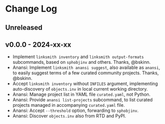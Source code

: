 # Change Log

## Unreleased

## v0.0.0 - 2024-xx-xx
- Implement `linksmith inventory` and `linksmith output-formats`
  subcommands, based on `sphobjinv` and others. Thanks, @bskinn.
- Anansi: Implement `linksmith anansi suggest`, also available as `anansi`,
  to easily suggest terms of a few curated community projects.
  Thanks, @bskinn.
- Accept `linksmith inventory` without `INFILES` argument, implementing
  auto-discovery of `objects.inv` in local current working directory.
- Anansi: Manage project list in YAML file `curated.yaml`, not Python.
- Anansi: Provide `anansi list-projects` subcommand, to list curated
  projects managed in accompanying `curated.yaml` file.
- Anansi: Accept `--threshold` option, forwarding to `sphobjinv`.
- Anansi: Discover `objects.inv` also from RTD and PyPI.
